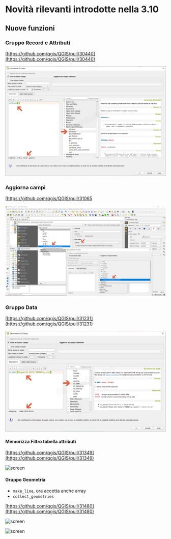 # Novità rilevanti introdotte nella 3.10

## Nuove funzioni

### Gruppo Record e Attributi

[https://github.com/qgis/QGIS/pull/30440](https://github.com/qgis/QGIS/pull/30440)

![screen](../img/novita_310/img_01.png)

### Aggiorna campi

[https://github.com/qgis/QGIS/pull/31065

![screen](../img/novita_310/img_02.png)

### Gruppo Data

[https://github.com/qgis/QGIS/pull/31231](https://github.com/qgis/QGIS/pull/31231)

![screen](../img/novita_310/img_03.png)

#### Memorizza Filtro tabella attributi

[https://github.com/qgis/QGIS/pull/31349](https://github.com/qgis/QGIS/pull/31349)

![screen](https://user-images.githubusercontent.com/28384354/63512424-1aa32d80-c4e4-11e9-96f8-505d9544db8e.gif)

#### Gruppo Geometria

- `make_line`, ora accetta anche array
- `collect_geometries`

[https://github.com/qgis/QGIS/pull/31480](https://github.com/qgis/QGIS/pull/31480)

![screen](https://user-images.githubusercontent.com/1829991/63907376-85adb080-ca5e-11e9-8879-b5f72b5dc4ff.png)

![screen](https://user-images.githubusercontent.com/1829991/63907352-6ca4ff80-ca5e-11e9-9b18-82a1618e1eba.png)
